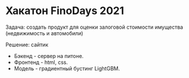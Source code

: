 # Хакатон FinoDays 2021

Задача: создать продукт для оценки залоговой стоимости имущества (недвижимость и автомобили)

Решение: сайтик

* Бэкенд - сервер на питоне.
* Фронтенд - html, css.
* Модель - градиентный бустинг LightGBM.
